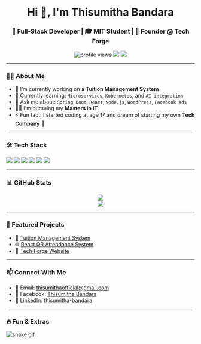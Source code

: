 <h1 align="center">Hi 👋, I'm Thisumitha Bandara</h1>
<h3 align="center">🚀 Full-Stack Developer | 🎓 MIT Student | 💼 Founder @ Tech Forge</h3>

<p align="center">
  <img src="https://komarev.com/ghpvc/?username=thisumitha-bandara&label=Profile%20views&color=0e75b6&style=flat" alt="profile views" />
  <a href="mailto:thisumithaofficial@gmail.com"><img src="https://img.shields.io/badge/Gmail-D14836?style=flat&logo=gmail&logoColor=white" /></a>
  <a href="https://linkedin.com/in/thisumitha-bandara"><img src="https://img.shields.io/badge/LinkedIn-blue?style=flat&logo=linkedin&logoColor=white" /></a>
</p>

---

### 🧑‍💻 About Me

- 🔭 I’m currently working on **a Tuition Management System**  
- 🌱 Currently learning: `Microservices`, `Kubernetes`, and `AI integration`  
- 💬 Ask me about: `Spring Boot`, `React`, `Node.js`, `WordPress`, `Facebook Ads`  
- 👨‍🎓 I'm pursuing my **Masters in IT**  
- ⚡ Fun fact: I started coding at age 17 and dream of starting my own **Tech Company** 💼

---

### 🛠️ Tech Stack

<p>
  <img src="https://img.shields.io/badge/SpringBoot-6DB33F?style=for-the-badge&logo=spring&logoColor=white"/>
  <img src="https://img.shields.io/badge/Node.js-339933?style=for-the-badge&logo=node-dot-js&logoColor=white"/>
  <img src="https://img.shields.io/badge/React-20232A?style=for-the-badge&logo=react&logoColor=61DAFB"/>
  <img src="https://img.shields.io/badge/Angular-DD0031?style=for-the-badge&logo=angular&logoColor=white"/>
  <img src="https://img.shields.io/badge/MySQL-005C84?style=for-the-badge&logo=mysql&logoColor=white"/>
  <img src="https://img.shields.io/badge/WordPress-21759B?style=for-the-badge&logo=wordpress&logoColor=white"/>
</p>

---

### 📊 GitHub Stats

<p align="center">
  <img src="https://github-readme-stats.vercel.app/api?username=thisumitha-bandara&show_icons=true&theme=github_dark&hide_border=true" />
  <br/>
  <img src="https://github-readme-streak-stats.herokuapp.com/?user=thisumitha-bandara&theme=dark&hide_border=true" />
</p>

---

### 📌 Featured Projects

- 🚀 [Tuition Management System](https://github.com/Thisumitha-Bandara/tuition-management)
- 🌐 [React QR Attendance System](https://github.com/Thisumitha-Bandara/qr-attendance)
- 💼 [Tech Forge Website](https://github.com/Thisumitha-Bandara/techforge-site)

---

### 📫 Connect With Me

- 📧 Email: thisumithaofficial@gmail.com  
- 📱 Facebook: [Thisumitha Bandara](https://facebook.com/thisumitha.bandara)
- 💼 LinkedIn: [thisumitha-bandara](https://linkedin.com/in/thisumitha-bandara)

---

### 🔥 Fun & Extras

![snake gif](https://github.com/Thisumitha-Bandara/Thisumitha-Bandara/blob/output/github-contribution-grid-snake.svg)
